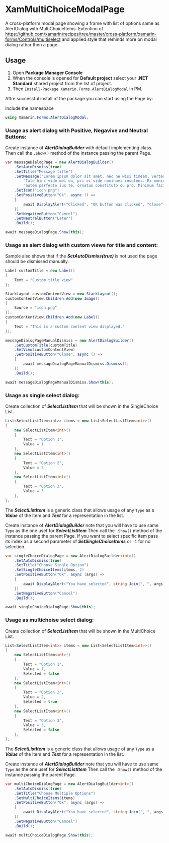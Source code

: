 # XamMultiChoiceModalPage
A cross-platform modal page showing a frame with list of options same as AlertDialog with MultiChoiceItems.
Extention of https://github.com/xamarin/recipes/tree/master/cross-platform/xamarin-forms/Controls/multiselect and applied style that reminds more on modal dialog rathar then a page.

## Usage
1. Open **Package Manager Console**
2. When the console is opened for **Default project** select your **.NET Standard** shared project from the list of project.
3. Then ```Install-Package Xamarin.Forms.AlertDialogModal``` in PM.

Aftre successful install of the package you can start using the Page by:

Include the namespace 
```csharp 
using Xamarin.Forms.AlertDialogModal;
```
### Usage as alert dialog with Positive, Negavive and Neutral Buttons:
Create instance of ***AlertDialogBuilder*** with default implementing class.
Then call the ```.Show()``` method of the instance passing the parent Page.
```csharp
var messageDialogPage = new AlertDialogBuilder()
    .SetAutoDismiss(true)
    .SetTitle("Message title")
    .SetMessage("Lorem ipsum dolor sit amet, nec ne wisi timeam, verterem eleifend cu duo, an perfecto instructior eos. " +
        "Tale hinc vide mei eu, pri ei vide nominavi insolens. Ex omnium delenit eam, eu nisl persequeris nec. At impedit imperdiet mel, " +
        "autem perfecto ius te, ornatus constituto cu pro. Minimum facilisis honestatis nec id, duis posse eripuit vel no.")
    .SetIcon("icon.png")
    .SetPositiveButton("Ok", async () =>
    {
        await DisplayAlert("Clicked", "OK button was clicked", "Close");
    })
    .SetNegativeButton("Cancel")
    .SetNeutralButton("Later")
    .Build();

await messageDialogPage.Show(this);
```
### Usage as alert dialog with custom views for title and content:
Sample also shows that if the ***SetAutoDismiss(true)*** is not used the page should be dismissed manually.
```csharp
Label customTitle = new Label()
{
    Text = "Custom title view"
};

StackLayout customContentView = new StackLayout();
customContentView.Children.Add(new Image()
{
    Source = "icon.png"
});
customContentView.Children.Add(new Label()
{
    Text = "This is a custom content view displayed."
});

messageDialogPageManualDismiss = new AlertDialogBuilder()
    .SetCustomTitle(customTitle)
    .SetView(customContentView)
    .SetPositiveButton("Close", async () =>
    {
        await messageDialogPageManualDismiss.Dismiss();
    })
    .Build();

await messageDialogPageManualDismiss.Show(this);
```

### Usage as single select dialog:
Create collection of ***SelectListItem*** that will be shown in the SingleChoice List.
```csharp
List<SelectListItem<int>> items = new List<SelectListItem<int>>()
{
    new SelectListItem<int>()
    {
        Text = "Option 1",
        Value = 1
    },
    new SelectListItem<int>()
    {
        Text = "Option 2",
        Value = 2
    },
    new SelectListItem<int>()
    {
        Text = "Option 3",
        Value = 3
    },
};
```
The ***SelectListItem*** is a generic class that allows usage of any ```Type``` as a ***Value*** of the Item and ***Text*** for a representation in the list.

Create instance of ***AlertDialogBuilder*** note that you will have to use same ```Type``` as the one usef for ***SelectListItem***
Then call the ```.Show()``` method of the instance passing the parent Page.
If you want to select specific item pass its index as a second parameter of ***SetSingleChoiceItems*** or ```-1``` for no selection.
```csharp
var singleChoiceDialogPage = new AlertDialogBuilder<int>()
    .SetAutoDismiss(true)
    .SetTitle("Choose Single Option")
    .SetSingleChoiceItems(items, 2)
    .SetPositiveButton("Ok", async (args) =>
    {
        await DisplayAlert("You have selected", string.Join(", ", args.SelectedValues), "OK");
    })
    .SetNegativeButton("Cancel")
    .Build();

await singleChoiceDialogPage.Show(this);
```

### Usage as multichoise select dialog:
Create collection of ***SelectListItem*** that will be shown in the MultiChoice List.
```csharp
List<SelectListItem<int>> items = new List<SelectListItem<int>>()
{
    new SelectListItem<int>()
    {
        Text = "Option 1",
        Value = 1,
        Selected = false
    },
    new SelectListItem<int>()
    {
        Text = "Option 2",
        Value = 2,
        Selected = true
    },
    new SelectListItem<int>()
    {
        Text = "Option 3",
        Value = 3,
        Selected = false
    },
};
```
The ***SelectListItem*** is a generic class that allows usage of any ```Type``` as a ***Value*** of the Item and ***Text*** for a representation in the list.

Create instance of ***AlertDialogBuilder*** note that you will have to use same ```Type``` as the one usef for ***SelectListItem***
Then call the ```.Show()``` method of the instance passing the parent Page.
```csharp
var multiChoiceDialogPage = new AlertDialogBuilder<int>()
    .SetAutoDismiss(true)
    .SetTitle("Choose Multiple Options")
    .SetMultiChoiceItems(items)
    .SetPositiveButton("Ok", async (args) =>
    {
        await DisplayAlert("You have selected", string.Join(", ", args.SelectedValues), "OK");
    })
    .SetNegativeButton("Cancel")
    .Build();

await multiChoiceDialogPage.Show(this);
```
